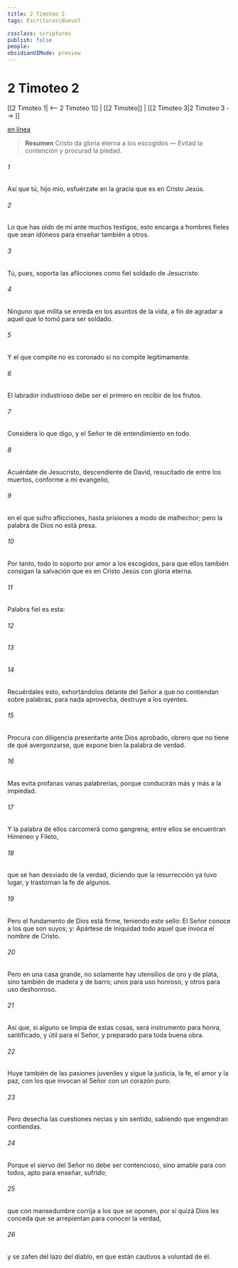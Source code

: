 ```yaml
---
title: 2 Timoteo 2
tags: Escrituras\NuevoT

cssclass: scriptures
publish: false
people:
obsidianUIMode: preview
---
```


# 2 Timoteo 2
[[2 Timoteo 1| <-- 2 Timoteo 1]] | [[2 Timoteo]] | [[2 Timoteo 3|2 Timoteo 3 --> ]]

[en línea](https://churchofjesuschrist.org/study/scriptures/nt/2-tim/2?lang=spa)

> __Resumen__
Cristo da gloria eterna a los escogidos — Evitad la contención y procurad la piedad.

###### 1 
Así que tú, hijo mío, esfuérzate en la gracia que es en Cristo Jesús.

###### 2 
Lo que has oído de mí ante muchos testigos, esto encarga a hombres fieles que sean idóneos para enseñar también a otros.

###### 3 
Tú, pues, soporta las aflicciones como fiel soldado de Jesucristo.

###### 4 
Ninguno que milita se enreda en los asuntos de la vida, a fin de agradar a aquel que lo tomó para ser soldado.

###### 5 
Y el que compite no es coronado si no compite legítimamente.

###### 6 
El labrador industrioso debe ser el primero en recibir de los frutos.

###### 7 
Considera lo que digo, y el Señor te dé entendimiento en todo.

###### 8 
Acuérdate de Jesucristo, descendiente de David, resucitado de entre los muertos, conforme a mi evangelio,

###### 9 
en el que sufro aflicciones, hasta prisiones a modo de malhechor; pero la palabra de Dios no está presa.

###### 10 
Por tanto, todo lo soporto por amor a los escogidos, para que ellos también consigan la salvación que es en Cristo Jesús con gloria eterna.

###### 11 
Palabra fiel es esta:

###### 12 


###### 13 


###### 14 
Recuérdales esto, exhortándolos delante del Señor a que no contiendan sobre palabras,  para nada aprovecha,  destruye a los oyentes.

###### 15 
Procura con diligencia presentarte ante Dios aprobado,  obrero que no tiene de qué avergonzarse, que expone bien la palabra de verdad.

###### 16 
Mas evita profanas  vanas palabrerías, porque conducirán más y más a la impiedad.

###### 17 
Y la palabra de ellos carcomerá como gangrena; entre ellos se encuentran Himeneo y Fileto,

###### 18 
que se han desviado de la verdad, diciendo que la resurrección ya tuvo lugar, y trastornan la fe de algunos.

###### 19 
Pero el fundamento de Dios está firme, teniendo este sello: El Señor conoce a los que son suyos; y: Apártese de iniquidad todo aquel que invoca el nombre de Cristo.

###### 20 
Pero en una casa grande, no solamente hay utensilios de oro y de plata, sino también de madera y de barro; unos para uso honroso, y otros para uso deshonroso.

###### 21 
Así que, si alguno se limpia de estas cosas, será instrumento para honra, santificado, y útil para el Señor, y preparado para toda buena obra.

###### 22 
Huye también de las pasiones juveniles y sigue la justicia, la fe, el amor y la paz, con los que invocan al Señor con un corazón puro.

###### 23 
Pero desecha las cuestiones necias y sin sentido, sabiendo que engendran contiendas.

###### 24 
Porque el siervo del Señor no debe ser contencioso, sino amable para con todos, apto para enseñar, sufrido;

###### 25 
que con mansedumbre corrija a los que se oponen, por si quizá Dios les conceda que se arrepientan para conocer la verdad,

###### 26 
y se zafen del lazo del diablo, en que están cautivos a voluntad de él.

